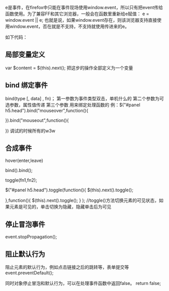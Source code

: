 e是事件，在firefox中只能在事件现场使用window.event，所以只有把event传给函数使用。为了兼容FF和其它浏览器，一般会在函数里重新给e赋值：
e = window.event || e;
也就是说，如果window.event存在，则该浏览器支持直接使用window.event，否在就是不支持，不支持就使用传进来的e。 

如下代码：
<SCRIPT LANGUAGE="JavaScript">
<!--
window.onload = function(e){
//alert(window.event.type) // IE时调用，非IE注释掉否则报错
alert(e.type); // FF时调用，非FF注释掉否则报错
// 由于这里的事件是window.onload ，所以打印type两个都会显示”load“。
}
//-->
</SCRIPT>
## 局部变量定义 ##
var $content = $(this).next();
把这步的操作全部定义为一个变量
## bind 绑定事件 ##
bind(type [, data] , fn)；
第一参数为事件类型双击，单机什么的
第二个参数为可选参数，属性值传递
第三个参数 用来绑定处理函数的
例：$("#panel h5.head").bind("mouseover",function(){


}).bind("mouseout",function(){


})
调试的时候所有的w3w
## 合成事件 ##
hover(enter,leave)

bind().bind();

toggle(fn1,fn2);

$("#panel h5.head").toggle(function(){
    $(this).next().toggle();      

},function(){
   $(this).next().toggle();
}
);
//toggle()方法切换元素的可见状态，如果元素是可见的，单击切换为隐藏，隐藏单击后为可见
## 停止冒泡事件 ##
event.stopPropagation();

## 阻止默认行为 ##
阻止元素的默认行为，例如点击链接之后的跳转等，表单提交等
event.preventDefault();

同时对象停止冒泡和默认行为，可以在处理事件函数中返回false。
return false;